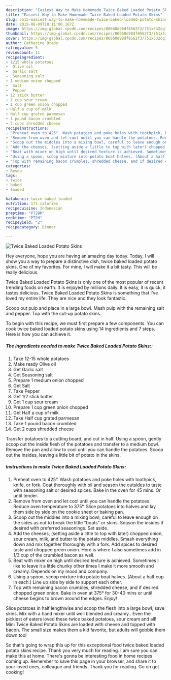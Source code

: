 ```yaml
---
description: "Easiest Way to Make Homemade Twice Baked Loaded Potato Skins"
title: "Easiest Way to Make Homemade Twice Baked Loaded Potato Skins"
slug: 5515-easiest-way-to-make-homemade-twice-baked-loaded-potato-skins
date: 2019-08-09T18:11:00.167Z
image: https://img-global.cpcdn.com/recipes/86660e98df8562f3/751x532cq70/twice-baked-loaded-potato-skins-recipe-main-photo.jpg
thumbnail: https://img-global.cpcdn.com/recipes/86660e98df8562f3/751x532cq70/twice-baked-loaded-potato-skins-recipe-main-photo.jpg
cover: https://img-global.cpcdn.com/recipes/86660e98df8562f3/751x532cq70/twice-baked-loaded-potato-skins-recipe-main-photo.jpg
author: Catherine Brady
ratingvalue: 5
reviewcount: 11
recipeingredient:
- 1215 whole potatoes
-  Olive oil
-  Garlic salt
-  Seasoning salt
- 1 medium onion chopped
-  Salt
-  Pepper
- 12 stick butter
- 1 cup sour cream
- 1 cup green onion chopped
- Half a cup of milk
- Half cup grated parmesan
- 1 pound bacon crumbled
- 2 cups shredded cheese
recipeinstructions:
- "Preheat oven to 425°. Wash potatoes and poke holes with toothpick, knife, or fork. Coat thoroughly with oil and season the outsides to taste with seasoning salt or desired spices. Bake in the oven for 45 mins. Or until tender."
- "Remove from oven and let cool until you can handle the potatoes. Reduce oven temperature to 375°. Slice potatoes into halves and lay them side by side on the cookie sheet or baking pan."
- "Scoop out the middles into a mixing bowl, careful to leave enough on the sides as not to break the little &#34;boats&#34; or skins. Season the insides if desired with preferred seasonings. Set aside."
- "Add the cheeses, (setting aside a little to top with later) chopped onion, sour cream, milk, and butter to the potato middles. Smash everything down and mix together thoroughly with a fork. Add spices to desired taste and chopped green onion. Here is where I also sometimes add in 1/3 cup of the crumbled bacon as well."
- "Beat with mixer on high until desired texture is achieved. Sometimes I like to leave it a little chunky other times I make it more smooth and creamy. Depends on my mood and company."
- "Using a spoon, scoop mixture into potato boat halves. (About a half cup in each.) Line up side by side to support each other."
- "Top with remaining bacon crumbles, shredded cheese, and if desired chopped green onion. Bake in oven at 375° for 30-40 mins or until cheese begins to brown around the edges. Enjoy!"
categories:
- Resep
tags:
- twice
- baked
- loaded

katakunci: twice baked loaded
nutrition: 171 calories
recipecuisine: Indonesian
preptime: "PT28M"
cooktime: "PT2H"
recipeyield: "2"
recipecategory: Dinner

---
```



![Twice Baked Loaded Potato Skins](https://img-global.cpcdn.com/recipes/86660e98df8562f3/751x532cq70/twice-baked-loaded-potato-skins-recipe-main-photo.jpg)

Hey everyone, hope you are having an amazing day today. Today, I will show you a way to prepare a distinctive dish, twice baked loaded potato skins. One of my favorites. For mine, I will make it a bit tasty. This will be really delicious.

Twice Baked Loaded Potato Skins is only one of the most popular of recent trending foods on earth. It is enjoyed by millions daily. It is easy, it is quick, it tastes delicious. Twice Baked Loaded Potato Skins is something that I've loved my entire life. They are nice and they look fantastic.

Scoop out pulp and place in a large bowl. Mash pulp with the remaining salt and pepper. Top with the cut-up potato skins.


To begin with this recipe, we must first prepare a few components. You can cook twice baked loaded potato skins using 14 ingredients and 7 steps. Here is how you can achieve it.

##### The ingredients needed to make Twice Baked Loaded Potato Skins::

1. Take 12-15 whole potatoes
1. Make ready  Olive oil
1. Get  Garlic salt
1. Get  Seasoning salt
1. Prepare 1 medium onion chopped
1. Get  Salt
1. Take  Pepper
1. Get 1/2 stick butter
1. Get 1 cup sour cream
1. Prepare 1 cup green onion chopped
1. Get Half a cup of milk
1. Take Half cup grated parmesan
1. Take 1 pound bacon crumbled
1. Get 2 cups shredded cheese


Transfer potatoes to a cutting board, and cut in half. Using a spoon, gently scoop out the inside flesh of the potatoes and transfer to a medium bowl. Remove the pan and allow to cool until you can handle the potatoes. Scoop out the insides, leaving a little bit of potato in the skins. 

##### Instructions to make Twice Baked Loaded Potato Skins:

1. Preheat oven to 425°. Wash potatoes and poke holes with toothpick, knife, or fork. Coat thoroughly with oil and season the outsides to taste with seasoning salt or desired spices. Bake in the oven for 45 mins. Or until tender.
1. Remove from oven and let cool until you can handle the potatoes. Reduce oven temperature to 375°. Slice potatoes into halves and lay them side by side on the cookie sheet or baking pan.
1. Scoop out the middles into a mixing bowl, careful to leave enough on the sides as not to break the little &#34;boats&#34; or skins. Season the insides if desired with preferred seasonings. Set aside.
1. Add the cheeses, (setting aside a little to top with later) chopped onion, sour cream, milk, and butter to the potato middles. Smash everything down and mix together thoroughly with a fork. Add spices to desired taste and chopped green onion. Here is where I also sometimes add in 1/3 cup of the crumbled bacon as well.
1. Beat with mixer on high until desired texture is achieved. Sometimes I like to leave it a little chunky other times I make it more smooth and creamy. Depends on my mood and company.
1. Using a spoon, scoop mixture into potato boat halves. (About a half cup in each.) Line up side by side to support each other.
1. Top with remaining bacon crumbles, shredded cheese, and if desired chopped green onion. Bake in oven at 375° for 30-40 mins or until cheese begins to brown around the edges. Enjoy!


Slice potatoes in half lengthwise and scoop the flesh into a large bowl; save skins. Mix with a hand mixer until well blended and creamy.. Even the pickiest of eaters loved these twice baked potatoes, sour cream and all! Mini Twice Baked Potato Skins are loaded with cheese and topped with bacon. The small size makes them a kid favorite, but adults will gobble them down too! 

So that's going to wrap this up for this exceptional food twice baked loaded potato skins recipe. Thank you very much for reading. I am sure you can make this at home. There's gonna be interesting food in home recipes coming up. Remember to save this page in your browser, and share it to your loved ones, colleague and friends. Thank you for reading. Go on get cooking!
